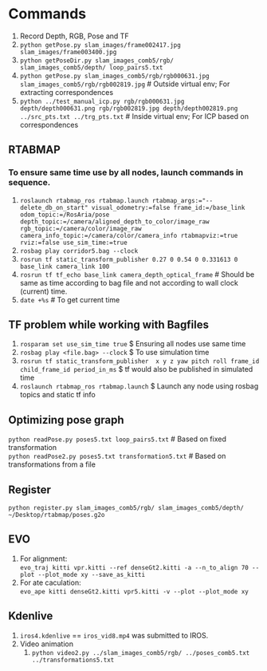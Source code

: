 # Commands


1. Record Depth, RGB, Pose and TF
2. `python getPose.py slam_images/frame002417.jpg slam_images/frame003400.jpg`
3. `python getPoseDir.py slam_images_comb5/rgb/ slam_images_comb5/depth/ loop_pairs5.txt`
4. `python getPose.py slam_images_comb5/rgb/rgb000631.jpg slam_images_comb5/rgb/rgb002819.jpg` # Outside virtual env; For extracting correspondences
5. `python ../test_manual_icp.py rgb/rgb000631.jpg depth/depth000631.png rgb/rgb002819.jpg depth/depth002819.png ../src_pts.txt ../trg_pts.txt` # Inside virtual env; For ICP based on correspondences

## RTABMAP

### To ensure same time use by all nodes, launch commands in sequence.  

1. `roslaunch rtabmap_ros rtabmap.launch rtabmap_args:="--delete_db_on_start" visual_odometry:=false frame_id:=/base_link odom_topic:=/RosAria/pose depth_topic:=/camera/aligned_depth_to_color/image_raw rgb_topic:=/camera/color/image_raw camera_info_topic:=/camera/color/camera_info rtabmapviz:=true rviz:=false use_sim_time:=true`    
2. `rosbag play corridor5.bag --clock`    
3. `rosrun tf static_transform_publisher 0.27 0 0.54 0 0.331613 0 base_link camera_link 100`    
4. `rosrun tf tf_echo base_link camera_depth_optical_frame` # Should be same as time according to bag file and not according to wall clock (current) time.    
5. `date +%s` # To get current time


## TF problem while working with Bagfiles    

1. `rosparam set use_sim_time true` $ Ensuring all nodes use same time  
2. `rosbag play <file.bag> --clock` $ To use simulation time  
3. `rosrun tf static_transform_publisher 
x y z yaw pitch roll frame_id child_frame_id period_in_ms` $ tf would also be published in simulated time  
4. `roslaunch rtabmap_ros rtabmap.launch` $ Launch any node using rosbag topics and static tf info  

## Optimizing pose graph  
`python readPose.py poses5.txt loop_pairs5.txt` # Based on fixed transformation  
`python readPose2.py poses5.txt transformation5.txt` # Based on transformations from a file

## Register
`python register.py slam_images_comb5/rgb/ slam_images_comb5/depth/ ~/Desktop/rtabmap/poses.g2o`  


## EVO  
1. For alignment:  
	`evo_traj kitti vpr.kitti --ref denseGt2.kitti -a --n_to_align 70 --plot --plot_mode xy --save_as_kitti`  
2. For ate caculation:  
	`evo_ape kitti denseGt2.kitti vpr5.kitti -v --plot --plot_mode xy`  


## Kdenlive  
1. `iros4.kdenlive` == `iros_vid8.mp4` was submitted to IROS.  
2. Video animation
	1. `python video2.py ../slam_images_comb5/rgb/ ../poses_comb5.txt ../transformations5.txt`  